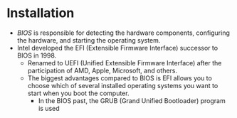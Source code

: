 # Installation

- *BIOS* is responsible for detecting the hardware components, configuring the hardware, and starting the operating system.
- Intel developed the EFI (Extensible Firmware Interface) successor to BIOS in 1998.
    - Renamed to UEFI (Unified Extensible Firmware Interface) after the participation of AMD, Apple, Microsoft, and others.
    - The biggest advantages compared to BIOS is EFI allows you to choose which of several installed operating systems you want to start when you boot the computer.
        - In the BIOS past, the GRUB (Grand Unified Bootloader) program is used
